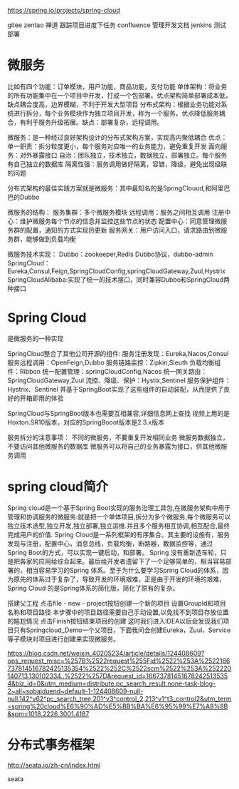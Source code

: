 
https://spring.io/projects/spring-cloud

gitee
zentao 禅道  跟踪项目进度下任务
confluence 管理开发文档
jenkins 测试部署


# 微服务

比如有四个功能：订单模块，用户功能，商品功能，支付功能
单体架构：将业务的所有功能集中在一个项目中开发，打成一个包部署。优点架构简单部署成本低，缺点耦合度高，边界模糊，不利于开发大型项目
分布式架构：根据业务功能对系统进行拆分，每个业务模块作为独立项目开发，称为一个服务。优点降低服务耦合，有利于服务升级拓展。缺点：部署复杂，远程调用。

微服务：是一种经过良好架构设计的分布式架构方案，实现高内聚低耦合
优点：单一职责：拆分粒度更小，每个服务对应唯一的业务能力，避免重复开发
面向服务：对外暴露接口
自治：团队独立，技术独立，数据独立，部署独立。每个服务有自己独立的数据库
隔离性强：服务调用做好隔离，容错，降级，避免出现级联的问题

分布式架构的最佳实践方案就是微服务：其中最知名的是SpringClouud,和阿里巴巴的Dubbo


微服务的结构：
服务集群：多个微服务模块
远程调用：服务之间相互调用
注册中心：维护微服务每个节点的信息并监控这些节点的状态
配置中心：同意管理微服务群的配置，通知的方式实现热更新
服务网关：用户访问入口，请求路由到微服务群，能够做到负载均衡

微服务技术实现：
Dubbo：zookeeper,Redis Dubbo协议，dubbo-admin
SpringCloud：Eureka,Consul,Feign,SpringCloudConfig,springCloudGateway,Zuul,Hystrix
SpringCloudAlibaba:实现了统一的技术接口，同时兼容Dubbo和SpringCloud两种接口


# Spring Cloud
是微服务的一种实现

SpringCloud整合了其他公司开源的组件:
服务注册发现：Eureka,Nacos,Consul
服务远程调用：OpenFeign,Dubbo
服务链路监控：Zipkin,Sleuth
负载均衡组件：Ribbon
统一配置管理：springCloudConfig,Nacos
统一网关路由：SpringCloudGateway,Zuul
流控、降级、保护：Hystix,Sentinel
服务保护组件：Hystrix、Sentinel
并基于SpringBoot实现了这些组件的自动装配，从而提供了良好的开箱即用的体验

SpringCloud与SpringBoot版本也需要互相兼容,详细信息网上查找
视频上用的是Hoxton.SR10版本，对应的SpringBooot版本是2.3.x版本

服务拆分的注意事项：
不同的微服务，不要重复开发相同业务
微服务数据独立，不要访问其他微服务的数据库
微服务可以将自己的业务暴露为接口，供其他微服务调用


# spring cloud简介
Spring cloud是一个基于Spring Boot实现的服务治理工具包,在微服务架构中用于管理和协调服务的微服务:就是把一个单体项目,拆分为多个微服务,每个微服务可以独立技术选型,独立开发,独立部署,独立运维.并且多个服务相互协调,相互配合,最终完成用户的价值. Spring Cloud是一系列框架的有序集合。其主要的设施有，服务发现与注册，配置中心，消息总线，负载均衡，断路器，数据监控等，通过Spring Boot的方式，可以实现一键启动，和部署。
Spring 没有重新造车轮，只是把各家的应用给综合起来。最后给开发者遗留下了一个足够简单的，相当容易部署的，相当容易学习的Spring 体系。至于为什么要学习Spring Cloud的体系，因为原先的体系过于复杂了，导致开发的环境艰难，正是由于开发的环境的艰难，Spring Cloud 的是Spring体系的简化版，简化了原有的复杂。


搭建父工程
点击file - new - project按钮创建一个新的项目
设置GroupId和项目名称和项目路径
本步骤中的项目路径需要自己手动设置,以免找不到项目存放位置的尴尬情况
点击Finish按钮结束项目的创建
这时我们进入IDEA以后会发现我们项目只有Springcloud_Demo一个父项目，下面我问会创建Eureka，Zuul，Service等子模块对项目进行创建来实现微服务。




https://blog.csdn.net/weixin_40205234/article/details/124408609?ops_request_misc=%257B%2522request%255Fid%2522%253A%2522166737814516782425135354%2522%252C%2522scm%2522%253A%252220140713.130102334..%2522%257D&request_id=166737814516782425135354&biz_id=0&utm_medium=distribute.pc_search_result.none-task-blog-2~all~sobaiduend~default-1-124408609-null-null.142^v62^pc_search_tree,201^v3^control_2,213^v1^t3_control2&utm_term=spring%20cloud%E6%90%AD%E5%BB%BA%E6%95%99%E7%A8%8B&spm=1018.2226.3001.4187






# 分布式事务框架


http://seata.io/zh-cn/index.html

seata




